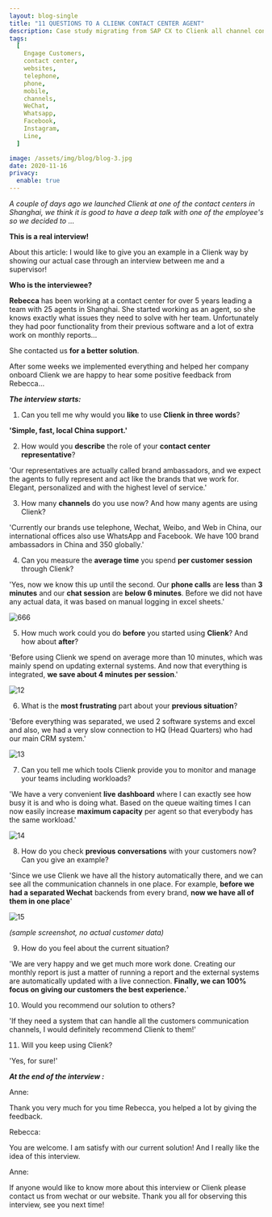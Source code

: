 ```yaml
---
layout: blog-single
title: "11 QUESTIONS TO A CLIENK CONTACT CENTER AGENT"
description: Case study migrating from SAP CX to Clienk all channel contact center platform.
tags:
  [
    Engage Customers,
    contact center,
    websites,
    telephone,
    phone,
    mobile,
    channels,
    WeChat,
    Whatsapp,
    Facebook,
    Instagram,
    Line,
  ]

image: /assets/img/blog/blog-3.jpg
date: 2020-11-16
privacy:
  enable: true
---
```


_A couple of days ago we launched Clienk at one of the contact centers in Shanghai, we think it is good to have a deep talk with one of the employee's so we decided to ..._

**This is a real interview!**

About this article: I would like to give you an example in a Clienk way by showing our actual case through an interview between me and a supervisor!

**Who is the interviewee?**

**Rebecca** has been working at a contact center for over 5 years leading a team with 25 agents in Shanghai. She started working as an agent, so she knows exactly what issues they need to solve with her team. Unfortunately they had poor functionality from their previous software and a lot of extra work on monthly reports…

She contacted us **for a better solution**.

After some weeks we implemented everything and helped her company onboard Clienk we are happy to hear some positive feedback from Rebecca...

**_The interview starts:_**

1. Can you tell me why would you **like** to use **Clienk** **in three words**?

**'Simple, fast, local China support.'**

2. How would you **describe** the role of your **contact center representative**?

'Our representatives are actually called brand ambassadors, and we expect the agents to fully represent and act like the brands that we work for. Elegant, personalized and with the highest level of service.'

3. How many **channels** do you use now? And how many agents are using Clienk?

'Currently our brands use telephone, Wechat, Weibo, and Web in China, our international offices also use WhatsApp and Facebook. We have 100 brand ambassadors in China and 350 globally.'

4. Can you measure the **average time** you spend **per customer session** through Clienk?

'Yes, now we know this up until the second. Our **phone calls** are **less** than **3 minutes** and our **chat session** are **below 6 minutes**. Before we did not have any actual data, it was based on manual logging in excel sheets.'

![666](/assets/img/blog/666.png)

5. How much work could you do **before** you started using **Clienk**? And how about **after**?

'Before using Clienk we spend on average more than 10 minutes, which was mainly spend on updating external systems. And now that everything is integrated, **we save about 4 minutes per session**.'

![12](/assets/img/blog/12.png)

6. What is the **most frustrating** part about your **previous situation**?

'Before everything was separated, we used 2 software systems and excel and also, we had a very slow connection to HQ (Head Quarters) who had our main CRM system.'

![13](/assets/img/blog/13.png)

7. Can you tell me which tools Clienk provide you to monitor and manage your teams including workloads?

'We have a very convenient **live** **dashboard** where I can exactly see how busy it is and who is doing what. Based on the queue waiting times I can now easily increase **maximum capacity** per agent so that everybody has the same workload.'

![14](/assets/img/blog/14.jpg)

8. How do you check **previous** **conversations** with your customers now? Can you give an example?

'Since we use Clienk we have all the history automatically there, and we can see all the communication channels in one place. For example, **before we had a separated Wechat** backends from every brand, **now we have all of them in one place**'

![15](/assets/img/blog/15.png)

_(sample screenshot, no actual customer data)_

9. How do you feel about the current situation?

'We are very happy and we get much more work done. Creating our monthly report is just a matter of running a report and the external systems are automatically updated with a live connection. **Finally, we can 100% focus on giving our customers the best experience.**'

10. Would you recommend our solution to others?

'If they need a system that can handle all the customers communication channels, I would definitely recommend Clienk to them!'

11. Will you keep using Clienk?

'Yes, for sure!'

**_At the end of the interview :_**

Anne:

Thank you very much for you time Rebecca, you helped a lot by giving the feedback.

Rebecca:

You are welcome. I am satisfy with our current solution! And I really like the idea of this interview.

Anne:

If anyone would like to know more about this interview or Clienk please contact us from wechat or our website. Thank you all for observing this interview, see you next time!

